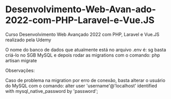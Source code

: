 # Desenvolvimento-Web-Avan-ado-2022-com-PHP-Laravel-e-Vue.JS
Curso Desenvolvimento Web Avançado 2022 com PHP, Laravel e Vue.JS realizado pela Udemy

O nome do banco de dados que atualmente está no arquivo .env é: sg
basta criá-lo no SGB MySQL e depois rodar as migrations com o comando: php artisan migrate

Observações:

Caso de problema na migration por erro de conexão, basta alterar o usuário do MySQL com o comando:
alter user 'username'@'localhost' identified with mysql_native_password by 'password';